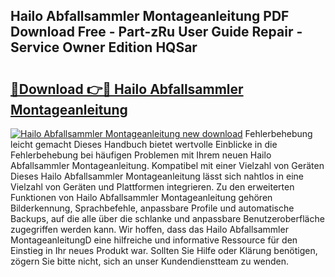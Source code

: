 ## Hailo Abfallsammler Montageanleitung PDF Download Free - Part-zRu User Guide Repair - Service Owner Edition HQSar

# <h2><a href="http://df7cccb.blite.top/?on=Hailo+Abfallsammler+Montageanleitung">🔗Download 👉🔴 Hailo Abfallsammler Montageanleitung</a></h2>

[![Hailo Abfallsammler Montageanleitung new download](https://i.imgur.com/lujVjoI.png)](http://df7cccb.blite.top/?on=Hailo+Abfallsammler+Montageanleitung)
Fehlerbehebung leicht gemacht Dieses Handbuch bietet wertvolle Einblicke in die Fehlerbehebung bei häufigen Problemen mit Ihrem neuen Hailo Abfallsammler Montageanleitung. Kompatibel mit einer Vielzahl von Geräten Dieses Hailo Abfallsammler Montageanleitung lässt sich nahtlos in eine Vielzahl von Geräten und Plattformen integrieren. Zu den erweiterten Funktionen von Hailo Abfallsammler Montageanleitung gehören Bilderkennung, Sprachbefehle, anpassbare Profile und automatische Backups, auf die alle über die schlanke und anpassbare Benutzeroberfläche zugegriffen werden kann. Wir hoffen, dass das Hailo Abfallsammler MontageanleitungD eine hilfreiche und informative Ressource für den Einstieg in Ihr neues Produkt war. Sollten Sie Hilfe oder Klärung benötigen, zögern Sie bitte nicht, sich an unser Kundendienstteam zu wenden.
